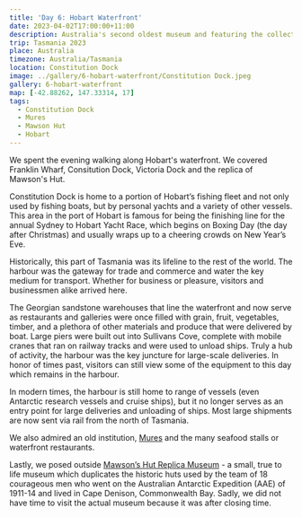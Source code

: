 ```yaml
---
title: 'Day 6: Hobart Waterfront'
date: 2023-04-02T17:00:00+11:00
description: Australia's second oldest museum and featuring the collections of Australia's oldest scientific society.
trip: Tasmania 2023
place: Australia
timezone: Australia/Tasmania
location: Constitution Dock
image: ../gallery/6-hobart-waterfront/Constitution Dock.jpeg
gallery: 6-hobart-waterfront
map: [-42.88262, 147.33314, 17]
tags:
  - Constitution Dock
  - Mures
  - Mawson Hut
  - Hobart
---
```


We spent the evening walking along Hobart's waterfront. We covered Franklin Wharf, Consitution Dock, Victoria Dock and the replica of Mawson's Hut.

Constitution Dock is home to a portion of Hobart’s fishing fleet and not only used by fishing boats, but by personal yachts and a variety of other vessels. This area in the port of Hobart is famous for being the finishing line for the annual Sydney to Hobart Yacht Race, which begins on Boxing Day (the day after Christmas) and usually wraps up to a cheering crowds on New Year’s Eve.

Historically, this part of Tasmania was its lifeline to the rest of the world. The harbour was the gateway for trade and commerce and water the key medium for transport. Whether for business or pleasure, visitors and businessmen alike arrived here.

The Georgian sandstone warehouses that line the waterfront and now serve as restaurants and galleries were once filled with grain, fruit, vegetables, timber, and a plethora of other materials and produce that were delivered by boat. Large piers were built out into Sullivans Cove, complete with mobile cranes that ran on railway tracks and were used to unload ships. Truly a hub of activity, the harbour was the key juncture for large-scale deliveries. In honor of times past, visitors can still view some of the equipment to this day which remains in the harbour.

In modern times, the harbour is still home to range of vessels (even Antarctic research vessels and cruise ships), but it no longer serves as an entry point for large deliveries and unloading of ships. Most large shipments are now sent via rail from the north of Tasmania.

We also admired an old institution, [Mures](https://www.mures.com.au/) and the many seafood stalls or waterfront restaurants.

Lastly, we posed outside [Mawson’s Hut Replica Museum](https://www.mawsons-huts.org.au/replica-museum/) - a small, true to life museum which duplicates the historic huts used by the team of 18 courageous men who went on the Australian Antarctic Expedition (AAE) of 1911-14 and lived in Cape Denison, Commonwealth Bay. Sadly, we did not have time to visit the actual museum because it was after closing time.
